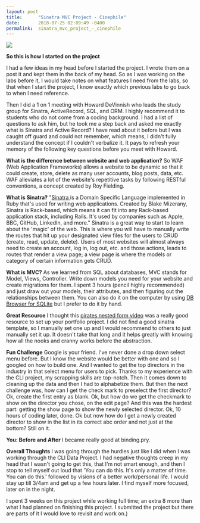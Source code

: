 ```yaml
---
layout: post
title:      "Sinatra MVC Project - Cinephile"
date:       2018-07-25 02:09:49 -0400
permalink:  sinatra_mvc_project_-_cinephile
---
```


![](https://i.imgur.com/rLIOHO6.png?1)

**So this is how I started on the project** 

I had a few ideas in my head before I started the project.  I wrote them on a post it and kept them in the back of my head.  So as I was working on the labs before it, I would take notes on what features I need from the labs, so that when I start the project, I know exactly which previous labs to go back to when I need reference.

Then I did a 1 on 1 meeting with Howard DeVinnish who leads the study group for Sinatra, ActiveRecord, SQL, and ORM.  I highly recommend it to students who do not come from a coding background.  I had a list of questions to ask him, but he took me a step back and asked me exactly what is Sinatra and Active Record? I have read about it before but I was caught off guard and could not remember, which means, I didn't fully understand the concept if I couldn't verbalize it. It pays to refresh your memory of the following key questions before you meet with Howard.  

**What is the difference between website and web application?**
So WAF (Web Application Frameworks) allows a website to be dynamic so that it could create, store, delete as many user accounts, blog posts, data, etc.  WAF alleviates a lot of the website's repetitive tasks by following RESTful conventions, a concept created by Roy Fielding.

**What is Sinatra?**
"[Sinatra ](https://learn.co/tracks/full-stack-web-development-v5/sinatra/sinatra-basics/what-is-sinatra)is a Domain Specific Language implemented in Ruby that's used for writing web applications. Created by Blake Mizerany, Sinatra is Rack-based, which means it can fit into any Rack-based application stack, including Rails. It's used by companies such as Apple, BBC, GitHub, LinkedIn, and more."  Sinatra is a great way to start to learn about the 'magic' of the web.  This is where you will have to manually write the routes that hit up your designated view files for the users to CRUD (create, read, update, delete). Users of most websites will almost always need to create an account, log in, log out, etc. and those actions, leads to routes that render a view page; a view page is where the models or category of certain information gets CRUD.


**What is MVC?**
As we learned from SQL about databases, MVC stands for Model, Views, Controller. Write down models you need for your website and create migrations for them. I spent 3 hours (pencil highly recommended) and just draw out your models, their attributes, and then figuring out the relationships between them.  You can also do it on the computer by using [DB Browser for SQLite](https://sqlitebrowser.org/) but I prefer to do it by hand.


**Great Resource**
I thought this [pirates nested form video]([https://youtu.be/kgHN11dQ3H0](http://)) was a really good resource to set up your portfolio project. I did not find a good sinatra template, so I manually set one up and I would recommend to others to just manually set it up. It doesn't take that long and it helps greatly with knowing how all the nooks and cranny works before the abstraction.

**Fun Challenge**
Google is your friend. I've never done a drop down select menu before. But I know the website would be better with one and so I googled on how to build one. And I wanted to get the top directors in the industry in that select menu for users to pick.  Thanks to my experience with the CLI project, my scrapping skills are top-notch. Then it comes down to cleaning up the data and then I had to alphabetize them. But then the next challenge was, how can I get the check mark to preselect the first director? Ok, create the first entry as blank.  Ok, but how do we get the checkmark to show on the director you chose, on the edit page? And this was the hardest part: getting the show page to show the newly selected director. Ok, 10 hours of coding later, done. Ok but now how do I get a newly created director to show in the list in its correct abc order and not just at the bottom? Still on it.

**You: Before and After**
I became really good at binding.pry.

**Overall Thoughts**
I was going through the hurdles just like I did when I was working through the CLI Data Project. I had negative thoughts creep in my head that I wasn't going to get this, that I'm not smart enough, and then I stop to tell myself out loud that 'You can do this. It's only a matter of time. You can do this.' followed by visions of a better work/personal life. I would stay up till 3/4am and get up a few hours later. I find myself more focused, later on in the night.

I spent 3 weeks on this project while working full time; an extra 8  more than what I had planned on finishing this project. I submitted the project but there are parts of it I would love to revisit and work on.)

